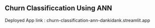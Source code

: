 ## Churn Classificcation Using ANN
Deployed App link : churn-classification-ann-dankidank.streamlit.app 
